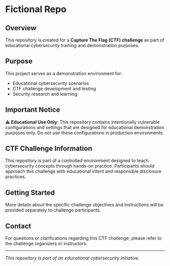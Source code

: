 # Fictional Repo

## Overview

This repository is created for a **Capture The Flag (CTF) challenge** as part of educational cybersecurity training and demonstration purposes.

## Purpose

This project serves as a demonstration environment for:
- Educational cybersecurity scenarios
- CTF challenge development and testing
- Security research and learning

## Important Notice

⚠️ **Educational Use Only**: This repository contains intentionally vulnerable configurations and settings that are designed for educational demonstration purposes only. Do not use these configurations in production environments.

## CTF Challenge Information

This repository is part of a controlled environment designed to teach cybersecurity concepts through hands-on practice. Participants should approach this challenge with educational intent and responsible disclosure practices.

## Getting Started

More details about the specific challenge objectives and instructions will be provided separately to challenge participants.

## Contact

For questions or clarifications regarding this CTF challenge, please refer to the challenge organizers or instructors.

---

*This repository is part of an educational cybersecurity initiative.*
